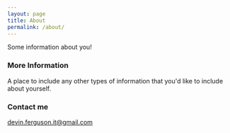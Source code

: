 ```yaml
---
layout: page
title: About
permalink: /about/
---
```


Some information about you!

### More Information

A place to include any other types of information that you'd like to include about yourself.

### Contact me

[devin.ferguson.it@gmail.com](mailto:devin.ferguson.it@gmail.com)